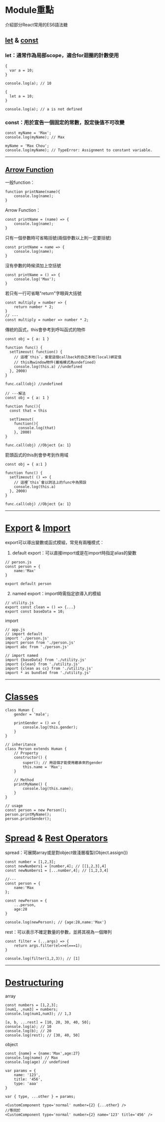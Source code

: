 # Module重點
介紹部分React常用的ES6語法糖

## [let](https://developer.mozilla.org/zh-TW/docs/Web/JavaScript/Reference/Statements/let) & [const](https://developer.mozilla.org/zh-TW/docs/Web/JavaScript/Reference/Statements/const)

### let：通常作為局部scope，適合for迴圈的計數使用
```
{
  var a = 10;
}

console.log(a); // 10

{
  let a = 10;
}

console.log(a); // a is not defined
```
### const：用於宣告一個固定的常數，設定後值不可改變
```
const myName = 'Max';
console.log(myName); // Max

myName = 'Max Chou';
console.log(myName); // TypeError: Assignment to constant variable.
```

---

## [Arrow Function](https://developer.mozilla.org/zh-TW/docs/Web/JavaScript/Reference/Functions/Arrow_functions)
一般function：
```
function printName(name){
    console.log(name);
}
```
Arrow Function：
```
const printName = (name) => {
    console.log(name);
}
```
只有一個參數時可省略括號(兩個參數以上則一定要括號)
```
const printName = name => {
    console.log(name);
}
```
沒有參數的時候須加上空括號
```
const printName = () => {
    console.log('Max');
}
```
若只有一行可省略"return"字眼與大括號
```
const multiply = number => {
    return number * 2;
}
// ---
const multiply = number => number * 2;
```
傳統的函式，this會參考到呼叫函式的物件
```
const obj = { a: 1 }

function func() {
  setTimeout( function() {
    // 這裡`this`，會是這個callback的自己本地(local)綁定值
    // this為window物件(嚴格模式為undefined)
    console.log(this.a) //undefined
  }, 2000)
}

func.call(obj) //undefined

// ---解法
const obj = { a: 1 }

function func(){
  const that = this

  setTimeout(
    function(){
      console.log(that)
    }, 2000)
}

func.call(obj) //Object {a: 1}
```
箭頭函式的this則會參考到作用域
```
const obj = { a:1 }

function func() {
  setTimeout( () => {
    // 這裡`this`會以詞法上的func中為預設
    console.log(this.a)
  }, 2000)
}

func.call(obj) //Object {a: 1}
```
---
# [Export](https://developer.mozilla.org/zh-TW/docs/Web/JavaScript/Reference/Statements/export) & [Import](https://developer.mozilla.org/zh-TW/docs/Web/JavaScript/Reference/Statements/import)
export可以導出變數或函式模組，常見有兩種模式：
1. default export：可以直接import或是在import時指定alias的變數
```
// person.js
const person = {
    name:'Max'
}

export default person
```
2. named export：import時需指定欲導入的模組
```
// utility.js
export const clean = () => {...}
export const baseData = 10;
```

import
```
// app.js
// import default
import './person.js'
import person from './person.js'
import abc from './person.js'

// import named
import {baseData} from './utility.js'
import {clean} from './utility.js'
import {clean as cc} from './utility.js'
import * as bundled from './utility.js'
```
---
# [Classes](https://developer.mozilla.org/zh-TW/docs/Web/JavaScript/Reference/Classes/constructor)
```
class Human {
    gender = 'male';

    printGender = () => {
        console.log(this.gender);
    }
}

// inheritance
class Person extends Human {
    // Property
    constructor() {
        super(); // 用這個才能使用繼承來的gender
        this.name = 'Max';
    } 

    // Method
    printMyName() {
        console.log(this.name);
    } 
}

// usage
const person = new Person();
person.printMyName();
person.printGender();
```
# [Spread](https://developer.mozilla.org/zh-TW/docs/Web/JavaScript/Reference/Operators/Spread_syntax) & [Rest Operators](https://developer.mozilla.org/en-US/docs/Web/JavaScript/Reference/Functions/rest_parameters)
spread：可展開array或是對object做淺層複製(Object.assign())
```
const number = [1,2,3];
const newNumbers1 = [number,4]; // [[1,2,3],4]
const newNumbers1 = [...number,4]; // [1,2,3,4]

//---
const person = {
    name:'Max
};

const newPerson = {
    ...person,
    age:28
}

console.log(newPerson); // {age:28,name:'Max'}
```
rest：可以表示不確定數量的參數，並將其視為一個陣列
```
const filter = (...args) => {
    return args.filter(el=>el===1);
}

console.log(filter(1,2,3)); // [1]
```
---
# [Destructuring](https://developer.mozilla.org/zh-TW/docs/Web/JavaScript/Reference/Operators/Destructuring_assignment)
array
```
const numbers = [1,2,3];
[num1, ,num3] = numbers;
console.log(num1,num3); // 1,3
```
```
[a, b, ...rest] = [10, 20, 30, 40, 50];
console.log(a); // 10
console.log(b); // 20
console.log(rest); // [30, 40, 50]
```
object
```
const {name} = {name:'Max',age:27}
console.log(name) // Max
console.log(age) // undefined
```
```
var params = {
	name: '123',
	title: '456',
	type: 'aaa'
}

var { type, ...other } = params;

<CustomComponent type='normal' number={2} {...other} />
//等同於
<CustomComponent type='normal' number={2} name='123' title='456' />
```